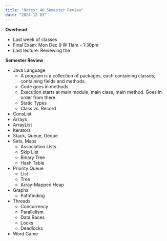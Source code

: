 ```yaml
---
title: "Notes: 40 Semester Review"
date: "2024-12-03"
---
```


**Overhead**

 - Last week of classes
 - Final Exam: Mon Dec 9 @ 11am - 1:30pm
 - Last lecture: Reviewing the 
   
   

**Semester Review**

 - Java Language
   - A program is a collection of packages, each containing classes, containing
     fields and methods.
   - Code goes in methods.
   - Execution starts at main module, main class, main method. Goes in order
     from there.
   - Static Types
   - Class vs. Record
 - ConsList
 - Arrays
 - ArrayList
 - Iterators
 - Stack, Queue, Deque
 - Sets, Maps
   - Association Lists
   - Skip List
   - Binary Tree
   - Hash Table
 - Priority Queue
   - List
   - Tree
   - Array-Mapped Heap
 - Graphs
   - Pathfinding
 - Threads
   - Concurrency
   - Parallelism
   - Data Races
   - Locks
   - Deadlocks
 - Word Game
